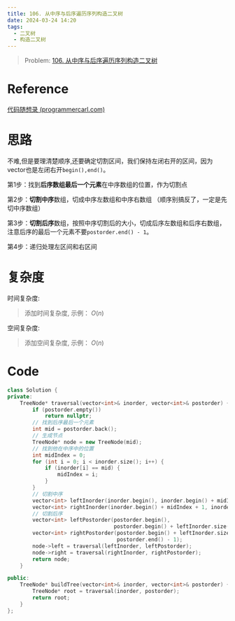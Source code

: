 ```yaml
---
title: 106. 从中序与后序遍历序列构造二叉树
date: 2024-03-24 14:20
tags:
  - 二叉树
  - 构造二叉树
---
```


> Problem: [106. 从中序与后序遍历序列构造二叉树](https://leetcode.cn/problems/construct-binary-tree-from-inorder-and-postorder-traversal/description/)

# Reference

[代码随想录 (programmercarl.com)](https://www.programmercarl.com/0106.%E4%BB%8E%E4%B8%AD%E5%BA%8F%E4%B8%8E%E5%90%8E%E5%BA%8F%E9%81%8D%E5%8E%86%E5%BA%8F%E5%88%97%E6%9E%84%E9%80%A0%E4%BA%8C%E5%8F%89%E6%A0%91.html#%E7%AE%97%E6%B3%95%E5%85%AC%E5%BC%80%E8%AF%BE)

# 思路

不难,但是要理清楚顺序,还要确定切割区间，我们保持左闭右开的区间，因为vector也是左闭右开`begin(),end()`。

第1步：找到**后序数组最后一个元素**在中序数组的位置，作为切割点

第2步：**切割中序**数组，切成中序左数组和中序右数组 （顺序别搞反了，一定是先切中序数组）

第3步：**切割后序**数组，按照中序切割后的大小，切成后序左数组和后序右数组，注意后序的最后一个元素不要`postorder.end() - 1`。

第4步：递归处理左区间和右区间

# 复杂度

时间复杂度:
> 添加时间复杂度, 示例： $O(n)$

空间复杂度:
> 添加空间复杂度, 示例： $O(n)$



# Code
```C++ []
class Solution {
private:
    TreeNode* traversal(vector<int>& inorder, vector<int>& postorder) {
        if (postorder.empty())
            return nullptr;
        // 找到后序最后一个元素
        int mid = postorder.back();
        // 生成节点
        TreeNode* node = new TreeNode(mid);
        // 找到他在中序中的位置
        int midIndex = 0;
        for (int i = 0; i < inorder.size(); i++) {
            if (inorder[i] == mid) {
                midIndex = i;
            }
        }
        // 切割中序
        vector<int> leftInorder(inorder.begin(), inorder.begin() + midIndex);
        vector<int> rightInorder(inorder.begin() + midIndex + 1, inorder.end());
        // 切割后序
        vector<int> leftPostorder(postorder.begin(),
                                  postorder.begin() + leftInorder.size());
        vector<int> rightPostorder(postorder.begin() + leftInorder.size(),
                                   postorder.end() - 1);
        node->left = traversal(leftInorder, leftPostorder);
        node->right = traversal(rightInorder, rightPostorder);
        return node;
    }

public:
    TreeNode* buildTree(vector<int>& inorder, vector<int>& postorder) {
        TreeNode* root = traversal(inorder, postorder);
        return root;
    }
};
```
  
